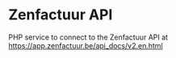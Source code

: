 # Zenfactuur API
PHP service to connect to the Zenfactuur API at https://app.zenfactuur.be/api_docs/v2.en.html